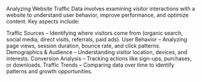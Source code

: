 Analyzing Website Traffic Data involves examining visitor interactions with a website to understand user behavior, improve performance, and optimize content. Key aspects include:

Traffic Sources – Identifying where visitors come from (organic search, social media, direct visits, referrals, paid ads).
User Behavior – Analyzing page views, session duration, bounce rate, and click patterns.
Demographics & Audience – Understanding visitor location, devices, and interests.
Conversion Analysis – Tracking actions like sign-ups, purchases, or downloads.
Traffic Trends – Comparing data over time to identify patterns and growth opportunities.
